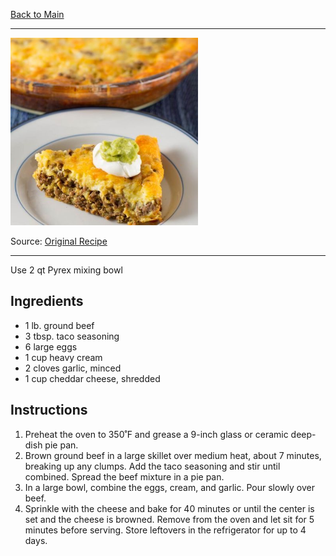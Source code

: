 [Back to Main](/README.md)

---

<img src="/90%20Images/Taco%20Pie.jpg" width="300" />

Source: [Original Recipe](https://motherwouldknow.com/crustless-low-carb-taco-pie/)

---

Use 2 qt Pyrex mixing bowl

## Ingredients

- 1 lb. ground beef
- 3 tbsp. taco seasoning
- 6 large eggs
- 1 cup heavy cream
- 2 cloves garlic, minced
- 1 cup cheddar cheese, shredded

## Instructions

1. Preheat the oven to 350˚F and grease a 9-inch glass or ceramic deep-dish pie pan.
2. Brown ground beef in a large skillet over medium heat, about 7 minutes, breaking up any clumps. Add the taco seasoning and stir until combined. Spread the beef mixture in a pie pan.
3. In a large bowl, combine the eggs, cream, and garlic. Pour slowly over beef.
4. Sprinkle with the cheese and bake for 40 minutes or until the center is set and the cheese is browned. Remove from the oven and let sit for 5 minutes before serving. Store leftovers in the refrigerator for up to 4 days.